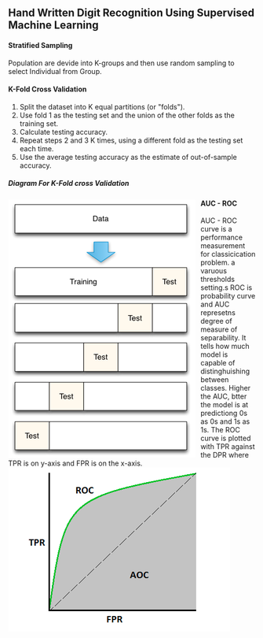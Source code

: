 ## Hand Written Digit Recognition Using Supervised Machine Learning

#### Stratified Sampling

Population are devide into K-groups and then use random sampling to select Individual from Group.

#### K-Fold Cross Validation

1. Split the dataset into K equal partitions (or "folds").
2. Use fold 1 as the testing set and the union of the other folds as the training set.
3. Calculate testing accuracy.
4. Repeat steps 2 and 3 K times, using a different fold as the testing set each time.
5. Use the average testing accuracy as the estimate of out-of-sample accuracy.

##### Diagram For K-Fold cross Validation
<img src="https://github.com/Arx1971/Handwritten-Digit-Recognition/blob/master/Screenshot%20from%202020-03-18%2003-59-12.png"
     alt="TPR_VS_FPR"
     style="float: left; margin-right: 10px;" />

#### AUC - ROC

AUC - ROC curve is a performance measurement for classicication problem. a varuous thresholds setting.s ROC is probability curve and AUC represetns degree of measure of separability. It tells how much model is capable of distinghuishing between classes. Higher the AUC, btter the model is at predictiong 0s as 0s and 1s as 1s. The ROC curve is plotted with TPR against the DPR where TPR is on y-axis and FPR is on the x-axis.
<img src="https://github.com/Arx1971/Handwritten-Digit-Recognition/blob/master/TPR_vs_FPR.png"
     alt="TPR_VS_FPR"
     style="float: left; margin-right: 10px;" />